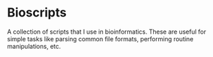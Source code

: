 # Bioscripts

A collection of scripts that I use in bioinformatics.
These are useful for simple tasks like parsing common file formats, performing routine manipulations, etc.
